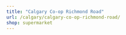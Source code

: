 ```yaml
---
title: "Calgary Co-op Richmond Road"
url: /calgary/calgary-co-op-richmond-road/
shop: supermarket
---
```

